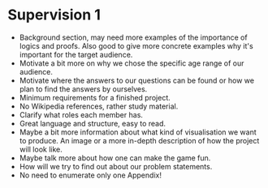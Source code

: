 # Supervision 1

- Background section, may need more examples of the importance of logics and proofs. Also good to give more concrete examples why it's important for the target audience.
- Motivate a bit more on why we chose the specific age range of our audience.
- Motivate where the answers to our questions can be found or how we plan to find the answers by ourselves.
- Minimum requirements for a finished project.
- No Wikipedia references, rather study material.
- Clarify what roles each member has.
- Great language and structure, easy to read.
- Maybe a bit more information about what kind of visualisation we want to produce. An image or a more in-depth description of how the project will look like.
- Maybe talk more about how one can make the game fun.
- How will we try to find out about our problem statements. 
- No need to enumerate only one Appendix!
